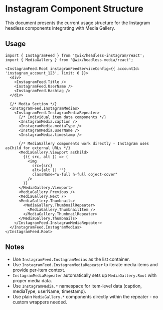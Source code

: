 # Instagram Component Structure

This document presents the current usage structure for the Instagram headless components integrating with Media Gallery.

## Usage

```tsx
import { InstagramFeed } from '@wix/headless-instagram/react';
import { MediaGallery } from '@wix/headless-media/react';

<InstagramFeed.Root instagramFeedServiceConfig={{ accountId: 'instagram_account_123', limit: 6 }}>
  <div>
    <InstagramFeed.Title />
    <InstagramFeed.UserName />
    <InstagramFeed.Hashtag />
  </div>

  {/* Media Section */}
  <InstagramFeed.InstagramMedias>
    <InstagramFeed.InstagramMediaRepeater>
      {/* Individual item data components */}
      <InstagramMedia.caption />
      <InstagramMedia.mediaType />
      <InstagramMedia.userName />
      <InstagramMedia.timestamp />

      {/* MediaGallery components work directly - Instagram uses asChild for external URLs */}
      <MediaGallery.Viewport asChild>
        {({ src, alt }) => (
          <img
            src={src}
            alt={alt || ''}
            className="w-full h-full object-cover"
          />
        )}
      </MediaGallery.Viewport>
      <MediaGallery.Previous />
      <MediaGallery.Next />
      <MediaGallery.Thumbnails>
        <MediaGallery.ThumbnailRepeater>
          <MediaGallery.ThumbnailItem />
        </MediaGallery.ThumbnailRepeater>
      </MediaGallery.Thumbnails>
    </InstagramFeed.InstagramMediaRepeater>
  </InstagramFeed.InstagramMedias>
</InstagramFeed.Root>
```

## Notes

- Use `InstagramFeed.InstagramMedias` as the list container.
- Use `InstagramFeed.InstagramMediaRepeater` to iterate media items and provide per-item context.
- `InstagramMediaRepeater` automatically sets up `MediaGallery.Root` with proper media data.
- Use `InstagramMedia.*` namespace for item-level data (caption, mediaType, userName, timestamp).
- Use plain `MediaGallery.*` components directly within the repeater - no custom wrappers needed.
